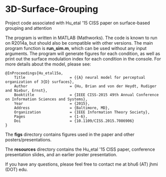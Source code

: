 # 3D-Surface-Grouping
Project code associated with Hu_etal '15 CISS paper on surface-based grouping and attention

The program is written in MATLAB (Mathworks). The code is known to run on R2014a, but should also be compatible with other versions. The main program function is **run_sim.m**, which can be used without any input arguments. The program will generate figures for each condition, as well as print out the surface modulation index for each condition in the console. For more details about the model, please see:

    @InProceedings{Hu_etal15a,
        Title                    = {{A} neural model for perceptual organization of 3{D} surfaces},
        Author                   = {Hu, Brian and von der Heydt, Rudiger and Niebur, Ernst},
        Booktitle                = {IEEE CISS-2015 49th Annual Conference on Information Sciences and Systems},
        Year                     = {2015},
        Address                  = {Baltimore, MD},
        Organization             = {IEEE Information Theory Society},
        Pages                    = {1-6},
        Doi                      = {10.1109/CISS.2015.7086906}
    }

The **figs** directory contains figures used in the paper and other posters/presentations.

The **resources** directory contains the Hu_etal '15 CISS paper, conference presentation slides, and an earlier poster presentation.

If you have any questions, please feel free to contact me at bhu6 (AT) jhmi (DOT) edu.
